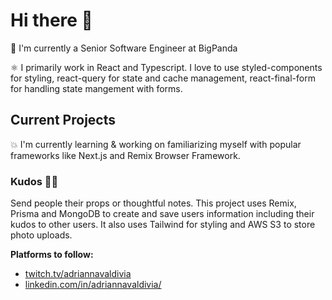 # Hi there 👋

💼 I'm currently a Senior Software Engineer at BigPanda

⚛️ I primarily work in React and Typescript. I love to use styled-components for styling, react-query for state and cache management, react-final-form for handling state mangement with forms.

## Current Projects

💥 I'm currently learning & working on familiarizing myself with popular frameworks like Next.js and Remix Browser Framework.

### Kudos 👍🏽
Send people their props or thoughtful notes. This project uses Remix, Prisma and MongoDB to create and save users information including their kudos to other users. It also uses Tailwind for styling and AWS S3 to store photo uploads.


**Platforms to follow:**
- [twitch.tv/adriannavaldivia](twitch.tv/adriannavaldivia)
- [linkedin.com/in/adriannavaldivia/](https://www.linkedin.com/in/adriannavaldivia/)


<!--
**avaldivi/avaldivi** is a ✨ _special_ ✨ repository because its `README.md` (this file) appears on your GitHub profile.

Here are some ideas to get you started:

- 🔭 I’m currently working on ...
- 🌱 I’m currently learning ...
- 👯 I’m looking to collaborate on ...
- 🤔 I’m looking for help with ...
- 💬 Ask me about ...
- 📫 How to reach me: ...
- 😄 Pronouns: ...
- ⚡ Fun fact: ...
-->
